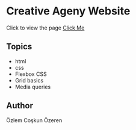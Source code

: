 # Creative Ageny Website

Click to view the page
[Click Me](https://ozlemozeren.github.io/Creative-agency-website/)

## Topics

- html
- css
- Flexbox CSS 
- Grid basics
- Media queries


## Author

Özlem Coşkun Özeren 


















